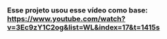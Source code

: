 ### Esse projeto usou esse vídeo como base: https://www.youtube.com/watch?v=3Ec9zY1C2og&list=WL&index=17&t=1415s
